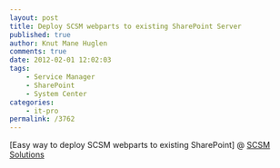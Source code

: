 ```yaml
---
layout: post
title: Deploy SCSM webparts to existing SharePoint Server
published: true
author: Knut Mane Huglen
comments: true
date: 2012-02-01 12:02:03
tags:
    - Service Manager
    - SharePoint
    - System Center
categories:
    - it-pro
permalink: /3762
---
```

[Easy way to deploy SCSM webparts to existing SharePoint] @ [SCSM Solutions][2] 

[1]: http://blog.scsmsolutions.com/2012/02/install-scsm12-web-parts-to-existing-sharepoint/
[2]: http://blog.scsmsolutions.com/